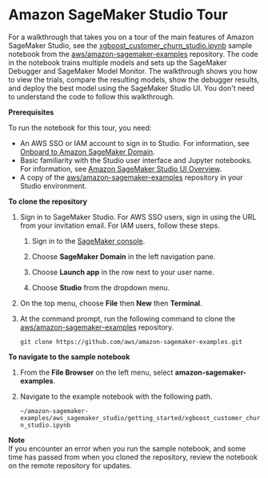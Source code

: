 # Amazon SageMaker Studio Tour<a name="gs-studio-end-to-end"></a>

For a walkthrough that takes you on a tour of the main features of Amazon SageMaker Studio, see the [xgboost\_customer\_churn\_studio\.ipynb](https://sagemaker-examples.readthedocs.io/en/latest/aws_sagemaker_studio/getting_started/xgboost_customer_churn_studio.html) sample notebook from the [aws/amazon\-sagemaker\-examples](https://github.com/aws/amazon-sagemaker-examples) repository\. The code in the notebook trains multiple models and sets up the SageMaker Debugger and SageMaker Model Monitor\. The walkthrough shows you how to view the trials, compare the resulting models, show the debugger results, and deploy the best model using the SageMaker Studio UI\. You don't need to understand the code to follow this walkthrough\.

**Prerequisites**

To run the notebook for this tour, you need:
+ An AWS SSO or IAM account to sign in to Studio\. For information, see [Onboard to Amazon SageMaker Domain](gs-studio-onboard.md)\.
+ Basic familiarity with the Studio user interface and Jupyter notebooks\. For information, see [Amazon SageMaker Studio UI Overview](studio-ui.md)\.
+ A copy of the [aws/amazon\-sagemaker\-examples](https://github.com/aws/amazon-sagemaker-examples) repository in your Studio environment\.

**To clone the repository**

1. Sign in to SageMaker Studio\. For AWS SSO users, sign in using the URL from your invitation email\. For IAM users, follow these steps\.

   1. Sign in to the [SageMaker console](https://console.aws.amazon.com/sagemaker/)\.

   1. Choose **SageMaker Domain** in the left navigation pane\.

   1. Choose **Launch app** in the row next to your user name\.

   1. Choose **Studio** from the dropdown menu\.

1. On the top menu, choose **File** then **New** then **Terminal**\.

1. At the command prompt, run the following command to clone the [aws/amazon\-sagemaker\-examples](https://github.com/aws/amazon-sagemaker-examples) repository\.

   ```
   git clone https://github.com/aws/amazon-sagemaker-examples.git
   ```

**To navigate to the sample notebook**

1. From the **File Browser** on the left menu, select **amazon\-sagemaker\-examples**\.

1. Navigate to the example notebook with the following path\.

   `~/amazon-sagemaker-examples/aws_sagemaker_studio/getting_started/xgboost_customer_churn_studio.ipynb`

**Note**  
If you encounter an error when you run the sample notebook, and some time has passed from when you cloned the repository, review the notebook on the remote repository for updates\.